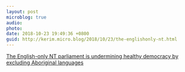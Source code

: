 ```yaml
---
layout: post
microblog: true
audio: 
photo: 
date: 2018-10-23 19:49:36 +0800
guid: http://kerim.micro.blog/2018/10/23/the-englishonly-nt.html
---
```

[The English-only NT parliament is undermining healthy democracy by excluding Aboriginal languages](http://theconversation.com/the-english-only-nt-parliament-is-undermining-healthy-democracy-by-excluding-aboriginal-languages-105048)
